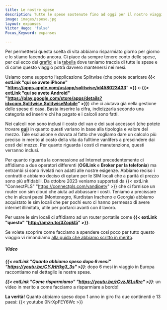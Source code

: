 ```yaml
---
title: Le nostre spese
description: Tutte le spese sostenute fino ad oggi per il nostro viaggio
image: images/spese.jpg
layout: expanses
Victor_Hugo: 'false'
Focus_Keyword: expanses

---
```


Per permetterci questa scelta di vita abbiamo risparmiato giorno per giorno e lo stiamo facendo ancora. Ci piace da sempre tenere conto delle spese, per cui ecco dei [grafici](#chart) e la [tabella](#tblSpese) dove teniamo traccia di tutte le spese e di come questo viaggio potrà davvero mantenersi nei mesi.

Usiamo come supporto l’applicazione Splitwise (che potete scaricare **{{< extLink "qui se avete iPhone" "https://apps.apple.com/us/app/splitwise/id458023433" >}}** o **{{< extLink "qui se avete Android" "https://play.google.com/store/apps/details?id=com.Splitwise.SplitwiseMobile" >}}**) che ci aiutava già nella gestione delle spese di casa. Basta inserire la cifra, indicizzarla secondo una categoria ed inserire chi ha pagato e i calcoli sono fatti.

Nei calcoli non sono inclusi il costo del van e dei suoi accessori (che potete trovare [**qui**](https://vandipety.it/van)) in quanto questi variano in base alla tipologia e valore del mezzo. Tale esclusione e dovuta al fatto che vogliamo dare un calcolo più preciso in merito al costo della vita da fulltime vanlifers a prescindere dai costi del mezzo. Per quanto riguarda i costi di manutenzione, questi verranno inclusi.

Per quanto riguarda la connessione ad Internet precedentemente ci affidiamo a due operatori differenti (**OGILink** e **Broker per la telefonia**) ma entrambi si sono rivelati non adatti alle nostre esigenze. Abbiamo reciso i contratti e abbiamo deciso di optare per le SIM locali che a parità di prezzo sono più affidabili. Da ottobre 2023 veniamo supportati da {{< extLink "ConnectPLS" "https://connectpls.com/vandipety" >}} che ci fornisce un router con sim cloud che aiuta ad abbassare i costi. Teniamo a precissare che in alcuni paesi (Montenegro, Kurdistan Iracheno e Georgia) abbiamo acquistato le sim locali che per pochi euro ci hanno permesso di avere internet illimitato, utile per portarci avanti con il lavoro.

Per usare le sim locali ci affidiamo ad un router portatile come **{{< extLink "questo" "http://amzn.to/3Zopkl5" >}}**.

Se volete scoprire come facciamo a spendere cosi poco per tutto questo viaggio vi rimandiamo [alla guida che abbiamo scritto in merito](/blog/abbiamo-pubblicato-un-libro).

<!-- section break -->

##### Video

_**{{< extLink "Quanto abbiamo speso dopo 6 mesi" "https://youtu.be/CYJHHkg3_3s" >}}**_: dopo 6 mesi in viaggio in Europa raccontiamo nel dettaglio le nostre spese.

_**{{< extLink "Come risparmiamo" "https://youtu.be/rCvzJ8LsRrc" >}}**_: un video in merito a come facciamo a risparmiare a bordo!

**La verità!** Quanto abbiamo speso dopo 1 anno in giro fra due continenti e 13 paesi:
{{< youtube 0NrXpFEY6Wc >}}
